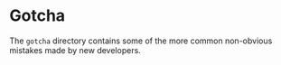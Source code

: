 # Gotcha

The `gotcha` directory contains some of the more common non-obvious mistakes made by new developers.